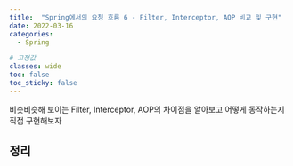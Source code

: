 ```yaml
---
title:  "Spring에서의 요청 흐름 6 - Filter, Interceptor, AOP 비교 및 구현"
date: 2022-03-16
categories: 
  - Spring

# 고정값
classes: wide
toc: false
toc_sticky: false
---
```


비슷비슷해 보이는 Filter, Interceptor, AOP의 차이점을 알아보고 어떻게 동작하는지 직접 구현해보자

## 정리

